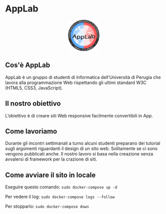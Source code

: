 # AppLab
<div id="header" align="center">
  <img src="/client/img/logo_128p.webp" width="100"/>
</div>

## Cos'è AppLab
AppLab è un gruppo di studenti di Informatica dell’Università di Perugia che lavora alla programmazione Web rispettando gli ultimi standard W3C (HTML5, CSS3, JavaScript).

## Il nostro obiettivo
L’obiettivo è di creare siti Web responsive facilmente convertibili in App.

## Come lavoriamo
Durante gli incontri settimanali a turno alcuni studenti preparano dei tutorial sugli argomenti riguardanti il design di un sito web. Solitamente se ci sono vengono pubblicati
anche.
Il nostro lavoro si basa nella creazione senza avvalersi di framework per la crazione di siti.

## Come avviare il sito in locale
Eseguire questo comando:
`sudo docker-compose up -d`

Per vedere il log:
`sudo docker-compose logs --follow`

Per stopparlo:
`sudo docker-compose down`
